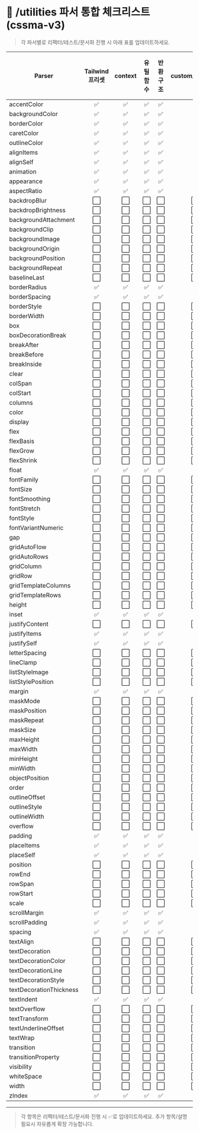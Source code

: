 # 📝 /utilities 파서 통합 체크리스트 (cssma-v3)

> 각 파서별로 리팩터/테스트/문서화 진행 시 아래 표를 업데이트하세요.

| Parser                | Tailwind 프리셋 | context | 유틸함수 | 반환구조 | custom/arbitrary | 테스트 | 문서/가이드 |
|-----------------------|:--------------:|:-------:|:--------:|:--------:|:---------------:|:------:|:-----------:|
| accentColor           | ✅             | ✅      | ✅       | ✅       | ✅              | ✅     | ✅          |
| backgroundColor       | ✅             | ✅      | ✅       | ✅       | ✅              | ✅     | ✅          |
| borderColor           | ✅             | ✅      | ✅       | ✅       | ✅              | ✅     | ✅          |
| caretColor            | ✅             | ✅      | ✅       | ✅       | ✅              | ✅     | ✅          |
| outlineColor          | ✅             | ✅      | ✅       | ✅       | ✅              | ✅     | ✅          |
| alignItems            | ✅             | ✅      | ✅       | ✅       | ✅              | ✅     | ✅          |
| alignSelf             | ✅             | ✅      | ✅       | ✅       | ✅              | ✅     | ✅          |
| animation             | ✅             | ✅      | ✅       | ✅       | ✅              | ✅     | ✅          |
| appearance            | ✅             | ✅      | ✅       | ✅       | ✅              | ✅     | ✅          |
| aspectRatio           | ✅             | ✅      | ✅       | ✅       | ✅              | ✅     | ✅          |
| backdropBlur          | ⬜️             | ⬜️      | ⬜️       | ⬜️       | ⬜️              | ⬜️     | ⬜️          |
| backdropBrightness    | ⬜️             | ⬜️      | ⬜️       | ⬜️       | ⬜️              | ⬜️     | ⬜️          |
| backgroundAttachment  | ⬜️             | ⬜️      | ⬜️       | ⬜️       | ⬜️              | ⬜️     | ⬜️          |
| backgroundClip        | ⬜️             | ⬜️      | ⬜️       | ⬜️       | ⬜️              | ⬜️     | ⬜️          |
| backgroundImage       | ⬜️             | ⬜️      | ⬜️       | ⬜️       | ⬜️              | ⬜️     | ⬜️          |
| backgroundOrigin      | ⬜️             | ⬜️      | ⬜️       | ⬜️       | ⬜️              | ⬜️     | ⬜️          |
| backgroundPosition    | ⬜️             | ⬜️      | ⬜️       | ⬜️       | ⬜️              | ⬜️     | ⬜️          |
| backgroundRepeat      | ⬜️             | ⬜️      | ⬜️       | ⬜️       | ⬜️              | ⬜️     | ⬜️          |
| baselineLast          | ⬜️             | ⬜️      | ⬜️       | ⬜️       | ⬜️              | ⬜️     | ⬜️          |
| borderRadius          | ✅             | ✅      | ✅       | ✅       | ✅              | ✅     | ✅          |
| borderSpacing         | ✅             | ✅      | ✅       | ✅       | ✅              | ✅     | ✅          |
| borderStyle           | ⬜️             | ⬜️      | ⬜️       | ⬜️       | ⬜️              | ⬜️     | ⬜️          |
| borderWidth           | ⬜️             | ⬜️      | ⬜️       | ⬜️       | ⬜️              | ⬜️     | ⬜️          |
| box                   | ⬜️             | ⬜️      | ⬜️       | ⬜️       | ⬜️              | ⬜️     | ⬜️          |
| boxDecorationBreak    | ⬜️             | ⬜️      | ⬜️       | ⬜️       | ⬜️              | ⬜️     | ⬜️          |
| breakAfter            | ⬜️             | ⬜️      | ⬜️       | ⬜️       | ⬜️              | ⬜️     | ⬜️          |
| breakBefore           | ⬜️             | ⬜️      | ⬜️       | ⬜️       | ⬜️              | ⬜️     | ⬜️          |
| breakInside           | ⬜️             | ⬜️      | ⬜️       | ⬜️       | ⬜️              | ⬜️     | ⬜️          |
| clear                 | ⬜️             | ⬜️      | ⬜️       | ⬜️       | ⬜️              | ⬜️     | ⬜️          |
| colSpan               | ⬜️             | ⬜️      | ⬜️       | ⬜️       | ⬜️              | ⬜️     | ⬜️          |
| colStart              | ⬜️             | ⬜️      | ⬜️       | ⬜️       | ⬜️              | ⬜️     | ⬜️          |
| columns               | ⬜️             | ⬜️      | ⬜️       | ⬜️       | ⬜️              | ⬜️     | ⬜️          |
| color                 | ⬜️             | ⬜️      | ⬜️       | ⬜️       | ⬜️              | ⬜️     | ⬜️          |
| display               | ⬜️             | ⬜️      | ⬜️       | ⬜️       | ⬜️              | ⬜️     | ⬜️          |
| flex                  | ⬜️             | ⬜️      | ⬜️       | ⬜️       | ⬜️              | ⬜️     | ⬜️          |
| flexBasis             | ⬜️             | ⬜️      | ⬜️       | ⬜️       | ⬜️              | ⬜️     | ⬜️          |
| flexGrow              | ⬜️             | ⬜️      | ⬜️       | ⬜️       | ⬜️              | ⬜️     | ⬜️          |
| flexShrink            | ⬜️             | ⬜️      | ⬜️       | ⬜️       | ⬜️              | ⬜️     | ⬜️          |
| float                 | ✅             | ✅      | ✅       | ✅       | ✅              | ✅     | ✅          |
| fontFamily            | ⬜️             | ⬜️      | ⬜️       | ⬜️       | ⬜️              | ⬜️     | ⬜️          |
| fontSize              | ⬜️             | ⬜️      | ⬜️       | ⬜️       | ⬜️              | ⬜️     | ⬜️          |
| fontSmoothing         | ⬜️             | ⬜️      | ⬜️       | ⬜️       | ⬜️              | ⬜️     | ⬜️          |
| fontStretch           | ⬜️             | ⬜️      | ⬜️       | ⬜️       | ⬜️              | ⬜️     | ⬜️          |
| fontStyle             | ⬜️             | ⬜️      | ⬜️       | ⬜️       | ⬜️              | ⬜️     | ⬜️          |
| fontVariantNumeric    | ⬜️             | ⬜️      | ⬜️       | ⬜️       | ⬜️              | ⬜️     | ⬜️          |
| gap                   | ⬜️             | ⬜️      | ⬜️       | ⬜️       | ⬜️              | ⬜️     | ⬜️          |
| gridAutoFlow          | ⬜️             | ⬜️      | ⬜️       | ⬜️       | ⬜️              | ⬜️     | ⬜️          |
| gridAutoRows          | ⬜️             | ⬜️      | ⬜️       | ⬜️       | ⬜️              | ⬜️     | ⬜️          |
| gridColumn            | ⬜️             | ⬜️      | ⬜️       | ⬜️       | ⬜️              | ⬜️     | ⬜️          |
| gridRow               | ⬜️             | ⬜️      | ⬜️       | ⬜️       | ⬜️              | ⬜️     | ⬜️          |
| gridTemplateColumns   | ⬜️             | ⬜️      | ⬜️       | ⬜️       | ⬜️              | ⬜️     | ⬜️          |
| gridTemplateRows      | ⬜️             | ⬜️      | ⬜️       | ⬜️       | ⬜️              | ⬜️     | ⬜️          |
| height                | ⬜️             | ⬜️      | ⬜️       | ⬜️       | ⬜️              | ⬜️     | ⬜️          |
| inset                 | ✅             | ✅      | ✅       | ✅       | ✅              | ✅     | ✅          |
| justifyContent        | ⬜️             | ⬜️      | ⬜️       | ⬜️       | ⬜️              | ⬜️     | ⬜️          |
| justifyItems          | ✅             | ✅      | ✅       | ✅       | ✅              | ✅     | ✅          |
| justifySelf           | ✅             | ✅      | ✅       | ✅       | ✅              | ✅     | ✅          |
| letterSpacing         | ⬜️             | ⬜️      | ⬜️       | ⬜️       | ⬜️              | ⬜️     | ⬜️          |
| lineClamp             | ⬜️             | ⬜️      | ⬜️       | ⬜️       | ⬜️              | ⬜️     | ⬜️          |
| listStyleImage        | ⬜️             | ⬜️      | ⬜️       | ⬜️       | ⬜️              | ⬜️     | ⬜️          |
| listStylePosition     | ⬜️             | ⬜️      | ⬜️       | ⬜️       | ⬜️              | ⬜️     | ⬜️          |
| margin                | ✅             | ✅      | ✅       | ✅       | ✅              | ✅     | ✅          |
| maskMode              | ⬜️             | ⬜️      | ⬜️       | ⬜️       | ⬜️              | ⬜️     | ⬜️          |
| maskPosition          | ⬜️             | ⬜️      | ⬜️       | ⬜️       | ⬜️              | ⬜️     | ⬜️          |
| maskRepeat            | ⬜️             | ⬜️      | ⬜️       | ⬜️       | ⬜️              | ⬜️     | ⬜️          |
| maskSize              | ⬜️             | ⬜️      | ⬜️       | ⬜️       | ⬜️              | ⬜️     | ⬜️          |
| maxHeight             | ⬜️             | ⬜️      | ⬜️       | ⬜️       | ⬜️              | ⬜️     | ⬜️          |
| maxWidth              | ⬜️             | ⬜️      | ⬜️       | ⬜️       | ⬜️              | ⬜️     | ⬜️          |
| minHeight             | ⬜️             | ⬜️      | ⬜️       | ⬜️       | ⬜️              | ⬜️     | ⬜️          |
| minWidth              | ⬜️             | ⬜️      | ⬜️       | ⬜️       | ⬜️              | ⬜️     | ⬜️          |
| objectPosition        | ⬜️             | ⬜️      | ⬜️       | ⬜️       | ⬜️              | ⬜️     | ⬜️          |
| order                 | ⬜️             | ⬜️      | ⬜️       | ⬜️       | ⬜️              | ⬜️     | ⬜️          |
| outlineOffset         | ⬜️             | ⬜️      | ⬜️       | ⬜️       | ⬜️              | ⬜️     | ⬜️          |
| outlineStyle          | ⬜️             | ⬜️      | ⬜️       | ⬜️       | ⬜️              | ⬜️     | ⬜️          |
| outlineWidth          | ⬜️             | ⬜️      | ⬜️       | ⬜️       | ⬜️              | ⬜️     | ⬜️          |
| overflow              | ⬜️             | ⬜️      | ⬜️       | ⬜️       | ⬜️              | ⬜️     | ⬜️          |
| padding               | ✅             | ✅      | ✅       | ✅       | ✅              | ✅     | ✅          |
| placeItems            | ✅             | ✅      | ✅       | ✅       | ✅              | ✅     | ✅          |
| placeSelf             | ✅             | ✅      | ✅       | ✅       | ✅              | ✅     | ✅          |
| position              | ⬜️             | ⬜️      | ⬜️       | ⬜️       | ⬜️              | ⬜️     | ⬜️          |
| rowEnd                | ⬜️             | ⬜️      | ⬜️       | ⬜️       | ⬜️              | ⬜️     | ⬜️          |
| rowSpan               | ⬜️             | ⬜️      | ⬜️       | ⬜️       | ⬜️              | ⬜️     | ⬜️          |
| rowStart              | ⬜️             | ⬜️      | ⬜️       | ⬜️       | ⬜️              | ⬜️     | ⬜️          |
| scale                 | ⬜️             | ⬜️      | ⬜️       | ⬜️       | ⬜️              | ⬜️     | ⬜️          |
| scrollMargin          | ✅             | ✅      | ✅       | ✅       | ✅              | ✅     | ✅          |
| scrollPadding         | ✅             | ✅      | ✅       | ✅       | ✅              | ✅     | ✅          |
| spacing               | ✅             | ✅      | ✅       | ✅       | ✅              | ✅     | ✅          |
| textAlign             | ⬜️             | ⬜️      | ⬜️       | ⬜️       | ⬜️              | ⬜️     | ⬜️          |
| textDecoration        | ⬜️             | ⬜️      | ⬜️       | ⬜️       | ⬜️              | ⬜️     | ⬜️          |
| textDecorationColor   | ⬜️             | ⬜️      | ⬜️       | ⬜️       | ⬜️              | ⬜️     | ⬜️          |
| textDecorationLine    | ⬜️             | ⬜️      | ⬜️       | ⬜️       | ⬜️              | ⬜️     | ⬜️          |
| textDecorationStyle   | ⬜️             | ⬜️      | ⬜️       | ⬜️       | ⬜️              | ⬜️     | ⬜️          |
| textDecorationThickness| ⬜️            | ⬜️      | ⬜️       | ⬜️       | ⬜️              | ⬜️     | ⬜️          |
| textIndent            | ✅             | ✅      | ✅       | ✅       | ✅              | ✅     | ✅          |
| textOverflow          | ⬜️             | ⬜️      | ⬜️       | ⬜️       | ⬜️              | ⬜️     | ⬜️          |
| textTransform         | ⬜️             | ⬜️      | ⬜️       | ⬜️       | ⬜️              | ⬜️     | ⬜️          |
| textUnderlineOffset   | ⬜️             | ⬜️      | ⬜️       | ⬜️       | ⬜️              | ⬜️     | ⬜️          |
| textWrap              | ⬜️             | ⬜️      | ⬜️       | ⬜️       | ⬜️              | ⬜️     | ⬜️          |
| transition            | ⬜️             | ⬜️      | ⬜️       | ⬜️       | ⬜️              | ⬜️     | ⬜️          |
| transitionProperty    | ⬜️             | ⬜️      | ⬜️       | ⬜️       | ⬜️              | ⬜️     | ⬜️          |
| visibility            | ⬜️             | ⬜️      | ⬜️       | ⬜️       | ⬜️              | ⬜️     | ⬜️          |
| whiteSpace            | ⬜️             | ⬜️      | ⬜️       | ⬜️       | ⬜️              | ⬜️     | ⬜️          |
| width                 | ⬜️             | ⬜️      | ⬜️       | ⬜️       | ⬜️              | ⬜️     | ⬜️          |
| zIndex                | ✅             | ✅      | ✅       | ✅       | ✅              | ✅     | ✅          |

---

> 각 항목은 리팩터/테스트/문서화 진행 시 ✅로 업데이트하세요.
> 추가 항목/설명 필요시 자유롭게 확장 가능합니다. 